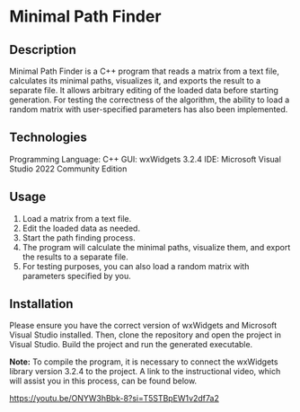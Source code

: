 # Minimal Path Finder

## Description
Minimal Path Finder is a C++ program that reads a matrix from a text file, calculates its minimal paths, visualizes it, and exports the result to a separate file. It allows arbitrary editing of the loaded data before starting generation. For testing the correctness of the algorithm, the ability to load a random matrix with user-specified parameters has also been implemented.

## Technologies
Programming Language: C++
GUI: wxWidgets 3.2.4
IDE: Microsoft Visual Studio 2022 Community Edition

## Usage
1. Load a matrix from a text file.
2. Edit the loaded data as needed.
3. Start the path finding process.
4. The program will calculate the minimal paths, visualize them, and export the results to a separate file.
5. For testing purposes, you can also load a random matrix with parameters specified by you.

## Installation
Please ensure you have the correct version of wxWidgets and Microsoft Visual Studio installed. Then, clone the repository and open the project in Visual Studio. Build the project and run the generated executable.

**Note:** To compile the program, it is necessary to connect the wxWidgets library version 3.2.4 to the project. A link to the instructional video, which will assist you in this process, can be found below.

https://youtu.be/ONYW3hBbk-8?si=T5STBpEW1v2df7a2
